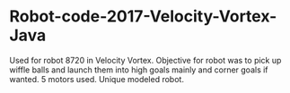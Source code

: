 # Robot-code-2017-Velocity-Vortex-Java
Used for robot 8720 in Velocity Vortex. Objective for robot was to pick up wiffle balls and launch them into high goals mainly and corner goals if wanted. 5 motors used. Unique modeled robot.
